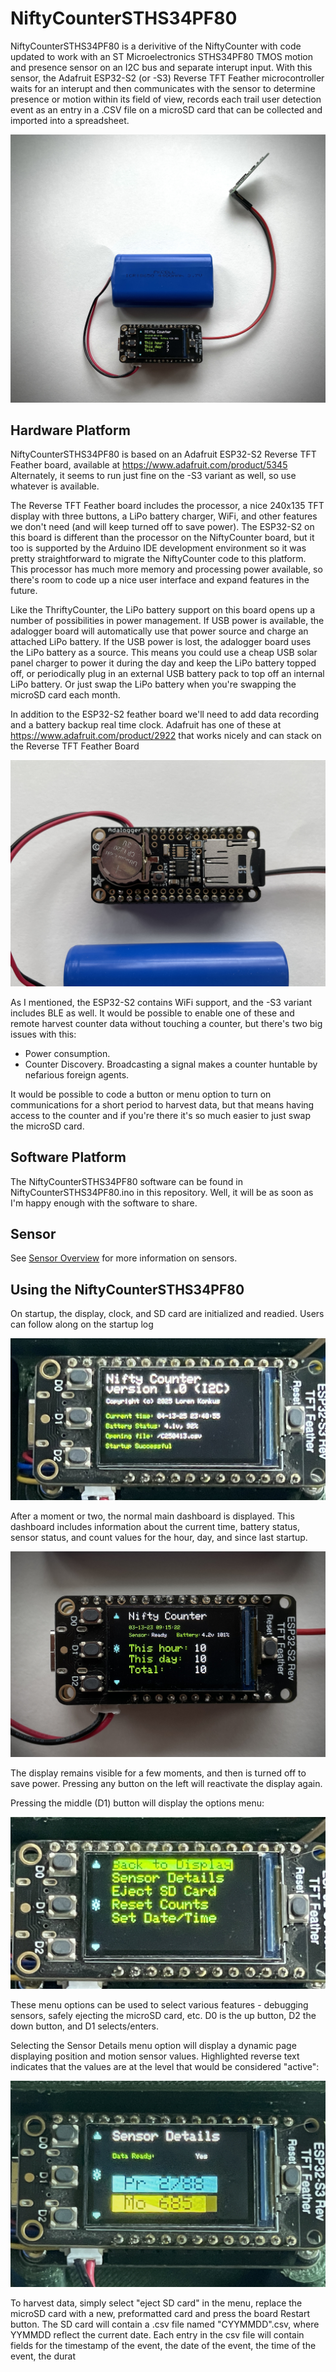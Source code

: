 # NiftyCounterSTHS34PF80

NiftyCounterSTHS34PF80 is a derivitive of the NiftyCounter with code updated to work with an ST Microelectronics STHS34PF80 TMOS motion and presence sensor
on an I2C bus and separate interupt input. 
With this sensor, the Adafruit ESP32-S2 (or -S3) Reverse TFT Feather microcontroller waits for an interupt and then communicates with the sensor to determine 
presence or motion within its field of view, records each trail user detection event as an entry in a .CSV file on a 
microSD card that can be collected and imported into a spreadsheet. 

![NiftyCounter assembled](/assets/images/NiftyCounter.jpg)

## Hardware Platform

NiftyCounterSTHS34PF80 is based on an Adafruit ESP32-S2 Reverse TFT Feather board, available at https://www.adafruit.com/product/5345 Alternately, it seems to run just fine on the -S3 variant as well, so use whatever is available.

The Reverse TFT Feather board includes the processor, a nice 240x135 TFT display with three buttons, a LiPo battery charger, WiFi, and other features we don't need (and will keep turned off to save power). 
The ESP32-S2 on this board is different than the processor on the NiftyCounter board, but it too is supported by the Arduino IDE development environment
so it was pretty straightforward to migrate the NiftyCounter code to this platform. This processor has much more memory and processing power available, so there's
room to code up a nice user interface and expand features in the future.

Like the ThriftyCounter, the LiPo battery support on this board opens up a number of possibilities in power  management. If USB power is available, the adalogger board will 
automatically use that power source and charge an attached LiPo battery. If the USB power is lost, the adalogger board uses the LiPo battery as a source. 
This means you could use a cheap USB solar panel charger to power it during the day and keep the LiPo battery topped off, or periodically plug in an external USB
battery pack to top off an internal LiPo battery. Or just swap the LiPo battery when you're swapping the microSD card each month. 

In addition to the ESP32-S2 feather board we'll need to add data recording and a battery backup real time clock. Adafruit has one of these at
https://www.adafruit.com/product/2922 that works nicely and can stack on the Reverse TFT Feather Board

![NiftyCounter assembled](/assets/images/NiftyCounterBack.jpg)

As I mentioned, the ESP32-S2 contains WiFi support, and the -S3 variant includes BLE as well. It would be possible to enable one of these and remote harvest
counter data without touching a counter, but there's two big issues with this:
- Power consumption.
- Counter Discovery. Broadcasting a signal makes a counter huntable by nefarious foreign agents.

It would be possible to code a button or menu option to turn on communications for a short period to harvest data, but that means having access to the counter and if 
you're there it's so much easier to just swap the microSD card. 


## Software Platform

The NiftyCounterSTHS34PF80 software can be found in NiftyCounterSTHS34PF80.ino in this repository. Well, it will be as soon as I'm happy enough 
with the software to share.


## Sensor

See [Sensor Overview](SensorOverview.md) for more information on sensors.


## Using the NiftyCounterSTHS34PF80

On startup, the display, clock, and SD card are initialized and readied. Users can follow along on the startup log

![NiftyCounter assembled](/assets/images/NiftyCounterI2CStartup.jpg)

After a moment or two, the normal main dashboard is displayed. This dashboard includes information about the current time, battery status, sensor status, and count
values for the hour, day, and since last startup.

![NiftyCounter assembled](/assets/images/NiftyCounterDisplay.jpg)

The display remains visible for a few moments, and then is turned off to save power. Pressing any button on the left will reactivate the display again. 

Pressing the middle (D1) button will display the options menu:

![NiftyCounter assembled](/assets/images/NiftyCounterI2CMenu.jpg)

These menu options can be used to select various features - debugging sensors, safely ejecting the microSD card, etc. D0 is the up button, D2 the down button, and D1
selects/enters. 

Selecting the Sensor Details menu option will display a dynamic page displaying position and motion sensor values. Highlighted reverse text indicates that the values are at the level
that would be considered "active":

![NiftyCounter assembled](/assets/images/NiftyCounterI2CSensor.jpg)

To harvest data, simply select "eject SD card" in the menu, replace the microSD card with a new, preformatted card and press the board Restart button. The SD 
card will contain a .csv file named "CYYMMDD".csv, where YYMMDD reflect the current date. Each entry in the csv file will contain fields for the timestamp of 
the event, the date of the event, the time of the event, the durat
